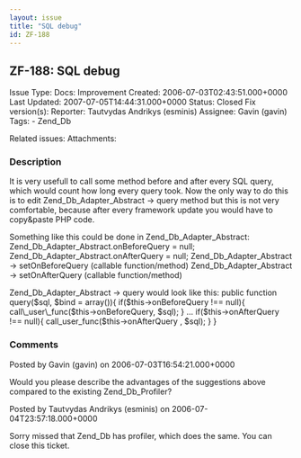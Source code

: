 ```yaml
---
layout: issue
title: "SQL debug"
id: ZF-188
---
```


ZF-188: SQL debug
-----------------

 Issue Type: Docs: Improvement Created: 2006-07-03T02:43:51.000+0000 Last Updated: 2007-07-05T14:44:31.000+0000 Status: Closed Fix version(s): 
 Reporter:  Tautvydas Andrikys (esminis)  Assignee:  Gavin (gavin)  Tags: - Zend\_Db
 
 Related issues: 
 Attachments: 
### Description

It is very usefull to call some method before and after every SQL query, which would count how long every query took. Now the only way to do this is to edit Zend\_Db\_Adapter\_Abstract -> query method but this is not very comfortable, because after every framework update you would have to copy&paste PHP code.

Something like this could be done in Zend\_Db\_Adapter\_Abstract: Zend\_Db\_Adapter\_Abstract.onBeforeQuery = null; Zend\_Db\_Adapter\_Abstract.onAfterQuery = null; Zend\_Db\_Adapter\_Abstract -> setOnBeforeQuery (callable function/method) Zend\_Db\_Adapter\_Abstract -> setOnAfterQuery (callable function/method)

Zend\_Db\_Adapter\_Abstract -> query would look like this: public function query($sql, $bind = array()){ if($this->onBeforeQuery !== null){ call\_user\_func($this->onBeforeQuery, $sql); } ... if($this->onAfterQuery !== null){ call\_user\_func($this->onAfterQuery , $sql); } }

 

 

### Comments

Posted by Gavin (gavin) on 2006-07-03T16:54:21.000+0000

Would you please describe the advantages of the suggestions above compared to the existing Zend\_Db\_Profiler?

 

 

Posted by Tautvydas Andrikys (esminis) on 2006-07-04T23:57:18.000+0000

Sorry missed that Zend\_Db has profiler, which does the same. You can close this ticket.

 

 
